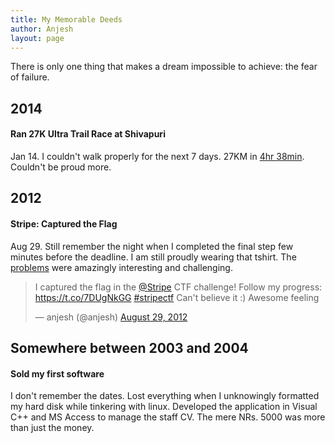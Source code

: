 ```yaml
---
title: My Memorable Deeds
author: Anjesh
layout: page
---
```


<p class="message">
  There is only one thing that makes a dream impossible to achieve: the fear of failure.
</p>

## 2014

#### Ran 27K Ultra Trail Race at Shivapuri

Jan 14. I couldn't walk properly for the next 7 days. 27KM in [4hr 38min](http://ultratrailkathmandu.com/kathmandu-5050/2014-results/). Couldn't be proud more. 

## 2012

#### Stripe: Captured the Flag

Aug 29. Still remember the night when I completed the final step few minutes before the deadline. I am still proudly wearing that tshirt. The [problems](https://github.com/stripe-ctf/stripe-ctf-2.0) were amazingly interesting and challenging.

<blockquote class="twitter-tweet" lang="en"><p>I captured the flag in the <a href="https://twitter.com/stripe">@Stripe</a> CTF challenge! Follow my progress: <a href="https://t.co/7DUgNkGG">https://t.co/7DUgNkGG</a> <a href="https://twitter.com/hashtag/stripectf?src=hash">#stripectf</a> Can&#39;t believe it :) Awesome feeling</p>&mdash; anjesh (@anjesh) <a href="https://twitter.com/anjesh/status/240871544061046784">August 29, 2012</a></blockquote>

## Somewhere between 2003 and 2004

#### Sold my first software

I don't remember the dates. Lost everything when I unknowingly formatted my hard disk while tinkering with linux. Developed the application in Visual C++ and MS Access to manage the staff CV. The mere NRs. 5000 was more than just the money. 
